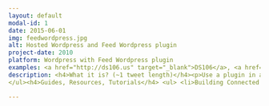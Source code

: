```yaml
---
layout: default
modal-id: 1
date: 2015-06-01
img: feedwordpress.jpg
alt: Hosted Wordpress and Feed Wordpress plugin
project-date: 2010
platform: Wordpress with Feed Wordpress plugin
examples: <a href="http://ds106.us" target="_blank">DS106</a>, <a href="http://connectedcourses.net/" target="_blank">Connected Courses</a>, <a href="http://thoughtvectors.net/" target="_blank">Thoughtvectors in Concept Space</a>
description: <h4>What it is? (~1 tweet length)</h4><p>Use a plugin in a Wordpress self hosted site that aggregates content from external sites via RSS</p><h4>How this Creates a Connected Learning Space (~2 tweets length)</h4> <p>All work and activity by participants are done in spaces they manage, anything from a self hosted blog on a personal domain to a free hosted one. Other social media sources (tweets, photos, diigo groups) can be syndicated in if they have an RSS feed. Everything can be organized then on the aggregating site a hub of activity.</p><h4>How This Demonstrates Equity By Design?</h4> <p>It gives control over all content, and personal representation, to the individual.</p><h4>The Origin Story</h4> <p>You should travel back to 2001 <a href="http://cogdogblog.com/2014/11/18/motherblog/" target="_blank">to hear how Barbara Ganley built what became known as "the mother blog"</a> for her writing students at Middlebury College. This was created with modifications to then hosted MovableType blog platform.</p><iframe width="480" height="360" src="https://www.youtube.com/embed/24nUf5-BEe8" frameborder="0" allowfullscreen></iframe><p>Inspired by the motherblog concept and fueled by the vision of Gardner Campbell for <a href="http://www.educause.edu/ero/article/personal-cyberinfrastructure" target="_blank">A Personal Cyberinfrastructure</a>, the DTLT at University of Mary Washington implemented early examples on their multi site Wordpress platform, <a href="http://umwblogs.org/" target="_blank">UMW Blogs</a> (the <a href="http://studyabroad.umwblogs.org/" target="_blank">UMW Abroad</a> site has aggregated blog posts from students traveling abroad since 2009).</p><p>The Wordpress / Feed Wordpress platform was the foundation for <a href="http://digitalstorytelling.umwblogs.org/" target="_blank">the first DS106 Digital Storytelling course</a> built by Jim Groom in 2010 and has evolved and expanded into the <a href="http://ds106.us/" target="_blank">open DS106 courses</a> taught many times at UMW and elsewhere since 2011.</p><h4>Front Stage Demo (what it looks like to the public)</h4> <iframe width="480" height="360" src="https://www.youtube.com/embed/aYh6VTLrLSE" frameborder="0" allowfullscreen></iframe><h4>Back Stage Demo (what it looks like to manage)</h4> <iframe width="480" height="360" src="https://www.youtube.com/embed/WppuAdvD2zk" frameborder="0" allowfullscreen></iframe><h4>Technologies and Costs</h4> <ul> <li><a href="http://wordpress.org/" target="_blank">Self Hosted Wordpress</a> (open source)</li> <li>Commodity Web Hosting and Domain Registration ($5-$40/year for domain depending on domain; $25-$45 / year for hosting) - Depending on number of sites aggregated, this can be run on any shared web hosting platform, bigger sites (100+ feeds?) might need a better package. We recommend starting with <a href="http://reclaimhosting.com/" target="_blank">Reclaim Hosting</a> but also viable are <a href="http://bluehost.com/" target="_blank">Bluehost</a>, <a href="http://dreamhost.com/" target="_blank">Dreamhost</a>, <a href="http://mediatemple.com/" target="_blank">Media Temple</a>, <a href="http://asmallorange.com/" target="_blank">A Small Orange</a>, and many more. </li> </ul> <h4>Skill Levels Required</h4> <p>Advanced web skills / programming not required for a basic setup. Familiarity with setting up and setting options in Wordpress needed.</p><h4>Examples</h4> <ul> <li>DS106 (2010- University of Mary Washington)  <a href="http://ds106.us" target="_blank">http://ds106.us</a></li> <li>rmooc (2013-2014 Thomson Rivers University)  <a href="http://rmooc.ca" target="_blank">http://rmooc.ca</a></li><li>ETMOOC (2012) <a href="http://etmooc.org/hub" target="_blank">http://etmooc.org/hub</a></li><li>Project Community  (2012- Hague University of Applied Sciences)  <a href="http://projectcommunity.info/" target="_blank">http://projectcommunity.info/</a></li><li>Future of Learning institute (2013- Harvard Graduate School of Education) <a href="http://futureoflearningpz.org/" target="_blank">http://futureoflearningpz.org/</a></li> <li>Future of Learning institute (2013- Harvard Graduate School of Education) <a href="http://futureoflearningpz.org/" target="_blank">http://futureoflearningpz.org/</a></li> <li>Thought Vectors in Concept Space (Summer 2014, VCU) <a href="http://thoughtvectors.net/" target="_blank">http://thoughtvectors.net/</a></li> <li>t509 Massive- The Future of Learning at Scale (2014, Harvard) <a href="http://t509massive.org/" target="_blank">http://t509massive.org/</a></li><li>Connected Courses (2014, DML) <a href="http://connectedcourses.net/" target="_blank">http://connectedcourses.net/</a></li> <li>Situating the Global Environment (2011-2014, Lewis and Clark College) <a href="https://sge.lclark.edu/" target="_blank">https://sge.lclark.edu/</a></li> <li>UMW Abroad (2009- University of Mary Washington) aggregates blog posts from students who travel abroad to study <a href="http://studyabroad.umwblogs.org/" target="_blank">http://studyabroad.umwblogs.org/</a></li> <li>Intro to Sociology (Summer 2014, VCU) <a href="http://rampages.us/socy101croteau/" target="_blank">http://rampages.us/socy101croteau/</a></li>
</ul><h4>Guides, Resources, Tutorials</h4> <ul> <li>Building Connected Courses- Feedpress 101 (CogDogBlog) <a href="http://cogdogblog.com/2014/07/14/feed-wordpress-101/" target="_blank">http://cogdogblog.com/2014/07/14/feed-wordpress-101/</a></li> <li><a href="http://reclaimhosting.com/installing-wordpress-multisite-and-using-feedwordpress/" target="_blank">Installing WordPress Multisite and Using FeedWordPress (Reclaim Hosting)</a></li> <li><a href="http://bavatuesdays.com/building-with-howard-creating-a-learning-environment-with-open-source-tools-pt-1/" target="_blank">Building with Howard- Creating a Learning Environment with Open Source Tools</a> a three part video series (see <a href="http://bavatuesdays.com/building-with-howard-creating-an-open-source-learning-environment-pt-2/" target="_blank">Part 2</a> and <a href="http://bavatuesdays.com/building-with-howard-creating-an-open-source-learning-environment-pt-3/" target="_blank">Part 3</a>) where Jim Groom helps Howard Rheingold build a connected site with Wordpress / Feed Wordpress</li> <li><a href="http://davidrcroteau.net/blog-post/the-mother-of-all-posts-about-blog-hubs-an-instructors-guide-to-aggregating-student-blogs/" target="_blank">The Mother of All Posts About Blog Hubs- An Instructors Guide to Aggregating Student Blogs</a> (David Croteau)</li> <li><a href="http://bionicteaching.com/mother-blog-primer/" target="_blank">The Mother Blog Primer</a>  and <a href="http://rampages.us/examples/mother-blog/" target="_blank">Mother Blog Examples</a> (Bionic Teaching)</li> <li><a href="http://bavatuesdays.com/aggregating-comments-into-distributed-course-hub-recipe/" target="_blank">Aggregating Comments into a Distributed Course Hub Recipe</a> (Bavatuesdays)</li> <li><a href="https://mashe.hawksey.info/2013/12/tapping-the-rhizomes-of-open-learning-with-feedwordpress-your-personal-analytical-de-cloaking-device/" target="_blank">Tapping the rhizomes of open learning with FeedWordPress, (your personal analytical de-cloaking device)</a> (Martin Hawksey)</li> </ul><h4>Challenges</h4> <ul> <li>May be more technical skills required than many faculty may want to take on.</li> <li>RSS feeds can be fickle, difficult for users to understand how to provide a feed, people keep claiming RSS is dead (Google pulling Reader, Twitter not providing RSS feeds since 2013)</li> <li>Requires continual polling of sites for new content, potentially wasted cycles of processing.</li> <li>Feed Wordpress plugin developer does not usually respond to requests for support</li> </ul>

---
```

